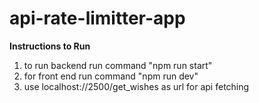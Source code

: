 # api-rate-limitter-app

**Instructions to Run**
1) to run backend run command "npm run start"
2) for front end run command "npm run dev"
3) use localhost://2500/get_wishes as url for api fetching
